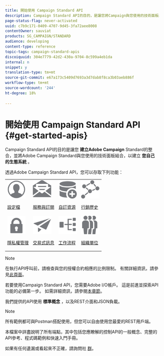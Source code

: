 ```yaml
---
title: 開始使用 Campaign Standard API
description: Campaign Standard API的目的，是讓您將Campaign與您使用的技術面板結合，以建立整合併建立您自己的生態系統。
page-status-flag: never-activated
uuid: c7b9c171-0409-4707-9d45-3fa72aee8008
contentOwner: sauviat
products: SG_CAMPAIGN/STANDARD
audience: developing
content-type: reference
topic-tags: campaign-standard-apis
discoiquuid: 304e7779-42d2-430a-9704-8c599a4eb1da
internal: n
snippet: y
translation-type: tm+mt
source-git-commit: e67a173c5409d7693a3d7dab8f8ca3b03aeb886f
workflow-type: tm+mt
source-wordcount: '244'
ht-degree: 18%

---
```



# 開始使用 Campaign Standard API {#get-started-apis}

Campaign Standard API的目的是讓您 **建立Adobe Campaign** Standard的整合，並將Adobe Campaign Standard與您使用的技術面板結合，以建立 **您自己的生態系統** 。

透過Adobe Campaign Standard API，您可以存取下列功能：

<table><tr>
 <td valign="top"><a href="../../api/using/retrieving-profiles.md"><img width="60px" alt="條件" src="assets/icon_profile.svg"/></a><p><a href="../../api/using/retrieving-profiles.md">設定檔</a></p></td>
<td valign="top"><a href="../../api/using/creating-a-service.md"><img width="60px" alt="條件" src="assets/icon_services.svg"/></a><p><a href="../../api/using/creating-a-service.md">服務與訂閱</a></p></td>
<td valign="top"><a href="../../api/using/interacting-with-custom-resources.md"><img width="60px" alt="條件" src="assets/icon_customresources.svg"/></a><p><a href="../../api/using/interacting-with-custom-resources.md">自訂資源</a></p></td>
<td valign="top"><a href="../../api/using/interacting-with-marketing-history.md"><img width="60px" alt="條件" src="assets/icon_marketinghistory.svg"/></a><p><a href="../../api/using/interacting-with-marketing-history.md">行銷歷史</a></p></td>
</tr>
<tr>
<td valign="top"><a href="../../api/using/creating-a-privacy-request.md"><img width="60px" alt="條件" src="assets/icon_privacy.svg"/></a><p><a href="../../api/using/creating-a-privacy-request.md">隱私權管理</a></p></td>
<td valign="top"><a href="../../api/using/managing-transactional-messages.md"><img width="60px" alt="條件" src="assets/icon_transactionalmessage.svg"/></a><p><a href="../../api/using/managing-transactional-messages.md">交易式訊息</a></p></td>
<td valign="top"><a href="../../api/using/controlling-a-workflow.md"><img width="60px" alt="條件" src="assets/icon_workflows.svg"/></a><p><a href="../../api/using/controlling-a-workflow.md">工作流程</a></p></td>
<td valign="top"><a href="../../api/using/retrieving-an-organizational-unit.md"><img width="60px" alt="條件" src="assets/icon_units.svg"/></a><p><a href="../../api/using/retrieving-an-organizational-unit.md">組織單位</a></p></td>
</tr></table>

>[!NOTE]
>
>在執行API呼叫前，請檢查與您的授權合約相應的比例限制。 有關詳細資訊，請參見[此頁面](https://helpx.adobe.com/legal/product-descriptions/campaign-standard.html#ITInfrastructureResourcesbyActiveProfilesTiers)。

若要使用Campaign Standard API，您需要Adobe I/O帳戶。 這是前進並探索API功能的必備第一步。
如需詳細資訊，請參閱[本章節](../../api/using/setting-up-api-access.md)。

我們提供的API使用 **標準概念** ，以及REST介面和JSON負載。

>[!NOTE]
>
>所有範例都可與Postman搭配使用，但您可以自由使用您最愛的REST用戶端。

本檔案中詳盡說明了所有端點，其中包括您應瞭解的控制API的一般概念、完整的API參考、程式碼範例和快速入門手冊。

如果有任何遺漏或看起來不正確，請詢問社 [群](https://experienceleaguecommunities.adobe.com/t5/adobe-campaign-standard/ct-p/adobe-campaign-standard-community)。
